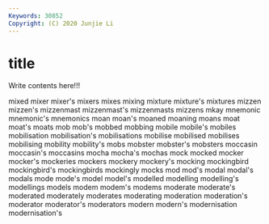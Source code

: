 ```yaml
---
Keywords: 30852
Copyright: (C) 2020 Junjie Li
---
```


# title

Write contents here!!!

mixed 
mixer 
mixer's 
mixers 
mixes 
mixing 
mixture 
mixture's 
mixtures
mizzen 
mizzen's 
mizzenmast 
mizzenmast's 
mizzenmasts 
mizzens 
mkay 
mnemonic 
mnemonic's 
mnemonics
moan 
moan's 
moaned 
moaning 
moans 
moat 
moat's 
moats 
mob 
mob's
mobbed 
mobbing 
mobile 
mobile's 
mobiles 
mobilisation 
mobilisation's 
mobilisations 
mobilise 
mobilised
mobilises 
mobilising 
mobility 
mobility's 
mobs 
mobster 
mobster's 
mobsters 
moccasin 
moccasin's
moccasins 
mocha 
mocha's 
mochas 
mock 
mocked 
mocker 
mocker's 
mockeries 
mockers
mockery 
mockery's 
mocking 
mockingbird 
mockingbird's 
mockingbirds 
mockingly 
mocks 
mod 
mod's
modal 
modal's 
modals 
mode 
mode's 
model 
model's 
modelled 
modelling 
modelling's
modellings 
models 
modem 
modem's 
modems 
moderate 
moderate's 
moderated 
moderately 
moderates
moderating 
moderation 
moderation's 
moderator 
moderator's 
moderators 
modern 
modern's 
modernisation 
modernisation's
